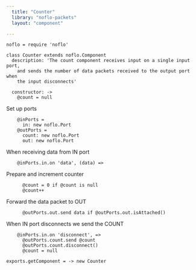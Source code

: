 ```yaml
---
  title: "Counter"
  library: "noflo-packets"
  layout: "component"

---
```


    noflo = require 'noflo'
    
    class Counter extends noflo.Component
      description: 'The count component receives input on a single input port,
        and sends the number of data packets received to the output port when
        the input disconnects'
    
      constructor: ->
        @count = null
        

Set up ports

        @inPorts =
          in: new noflo.Port
        @outPorts =
          count: new noflo.Port
          out: new noflo.Port
         

When receiving data from IN port

        @inPorts.in.on 'data', (data) =>

Prepare and increment counter

          @count = 0 if @count is null
          @count++

Forward the data packet to OUT

          @outPorts.out.send data if @outPorts.out.isAttached()
          

When IN port disconnects we send the COUNT

        @inPorts.in.on 'disconnect', =>
          @outPorts.count.send @count
          @outPorts.count.disconnect()
          @count = null
    
    exports.getComponent = -> new Counter
    
